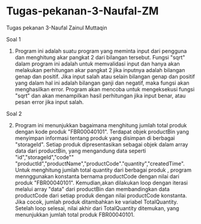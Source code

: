# Tugas-pekanan-3-Naufal-ZM
Tugas pekanan 3-Naufal Zainul Muttaqin

Soal 1
1. Program ini adalah suatu program yang meminta input dari pengguna dan menghitung akar pangkat 2 dari bilangan tersebut. Fungsi "sqrt" dalam program ini adalah untuk memvalidasi input dan hanya akan melakukan perhitungan akar pangkat 2 jika inputnya adalah bilangan genap dan positif. Jika input salah atau selain bilangan genap dan positif yang dalam hal ini adalah bilangan ganji dan negatif, maka fungsi akan menghasilkan error. Program akan mencoba untuk mengeksekusi fungsi "sqrt" dan akan menampilkan hasil perhitungan jika input benar, atau pesan error jika input salah.

Soal 2

2. Program ini menunjukkan bagaimana menghitung jumlah total produk dengan kode produk "FBR00040101". Terdapat objek productBin yang menyimpan informasi tentang produk yang disimpan di berbagai "storageId". Setiap produk dipresentasikan sebagai objek dalam array data dari productBin, yang mengandung data seperti  "id","storageId","code"" "productId","productName","productCode"."quantity","createdTime". Untuk menghitung jumlah total quantity dari berbagai produk , program mennggunakan konstanta bernama productCode dengan nilai dari produk "FBR00040101". Kemudian,akan dilakukan loop dengan iterasi melalui array "data" dari productBin dan membandingkan data productCode dari setiap produk dengan nilai productCode konstanta. Jika cocok, jumlah produk ditambahkan ke variabel TotalQuantity. Setelah loop selesai, nilai akhir dari TotalQuantity ditemukan, yang menunjukkan jumlah total produk FBR00040101.
